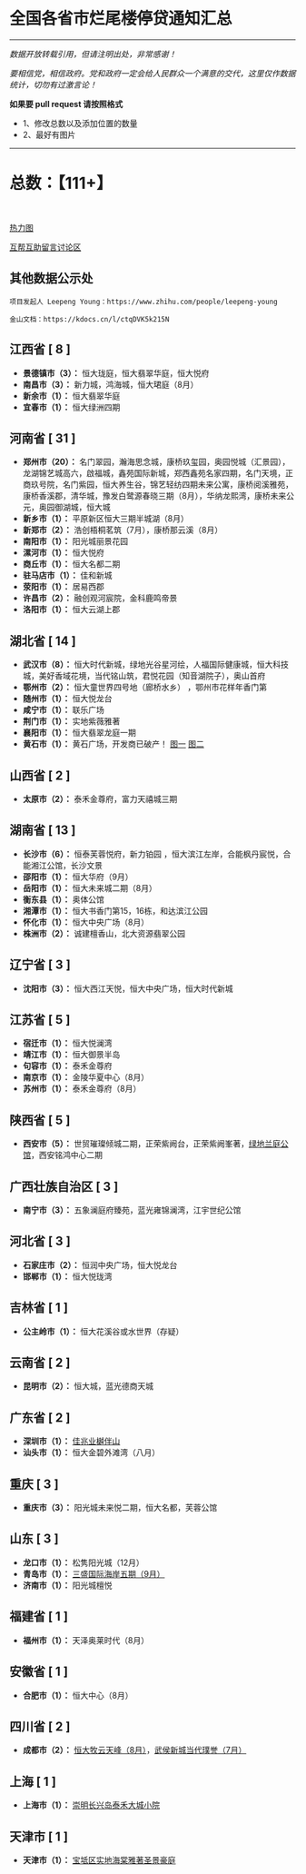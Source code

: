 # 全国各省市烂尾楼停贷通知汇总

***
*数据开放转载引用，但请注明出处，非常感谢！*  

*要相信党，相信政府。党和政府一定会给人民群众一个满意的交代，这里仅作数据统计，切勿有过激言论！*

**如果要 pull request 请按照格式**  
- 1、修改总数以及添加位置的数量  
- 2、最好有图片  
 
***

# 总数：【111+】
  
<br/>

[热力图](./images/热力图.png)

[互帮互助留言讨论区](https://github.com/WeNeedHome/SummaryOfLoanSuspension/discussions)

  
## 其他数据公示处
```
项目发起人 Leepeng Young：https://www.zhihu.com/people/leepeng-young

金山文档：https://kdocs.cn/l/ctqDVK5k215N
```

## 江西省 [ 8 ]  
- **景德镇市（3）：** 恒大珑庭，恒大翡翠华庭，恒大悦府  
- **南昌市（3）：** 新力城，鸿海城，恒大珺庭（8月）  
- **新余市（1）：** 恒大翡翠华庭  
- **宜春市（1）：** 恒大绿洲四期  

## 河南省 [ 31 ]   
- **郑州市（20）：** 名门翠园，瀚海思念城，康桥玖玺园，奥园悦城（汇景园），龙湖锦艺城高六，啟福城，鑫苑国际新城，郑西鑫苑名家四期，名门天境，正商玖号院，名门紫园，恒大养生谷，锦艺轻纺四期未来公寓，康桥阅溪雅苑，康桥香溪郡，清华城，豫发白鹭源春晓三期（8月），华纳龙熙湾，康桥未来公元，奥园御湖城，恒大城    
- **新乡市（1）：** 平原新区恒大三期半城湖（8月）   
- **新郑市（2）：**  浩创梧桐茗筑（7月），康桥那云溪（8月） 
- **南阳市（1）：** 阳光城丽景花园   
- **漯河市（1）：**  恒大悦府    
- **商丘市（1）：**  恒大名都二期  
- **驻马店市（1）：**  佳和新城  
- **荥阳市（1）：**  居易西郡  
- **许昌市（2）：**  融创观河宸院，金科鹿鸣帝景
- **洛阳市（1）：**  恒大云湖上郡  

## 湖北省 [ 14 ]
- **武汉市（8）：** 恒大时代新城，绿地光谷星河绘，人福国际健康城，恒大科技城，美好香域花境，当代铭山筑，君悦花园（知音湖院子），奥山首府  
- **鄂州市（2）：** 恒大童世界四号地（廊桥水乡） ，鄂州市花样年香门第  
- **随州市（1）：** 恒大悦龙台   
- **咸宁市（1）：** 联乐广场  
- **荆门市（1）：** 实地紫薇雅著  
- **襄阳市（1）：** 恒大翡翠龙庭一期  
- **黄石市（1）：** 黄石广场，开发商已破产！ [图一](./images/黄石市黄石广场开发商破产烂尾图一.png) [图二](./images/黄石市黄石广场开发商破产烂尾图二.png) 

## 山西省 [ 2 ]
- **太原市（2）：** 泰禾金尊府，富力天禧城三期    

## 湖南省 [ 13 ]
- **长沙市（6）：** 恒泰芙蓉悦府，新力铂园 ，恒大滨江左岸，合能枫丹宸悦，合能湘江公馆，长沙文景  
- **邵阳市（1）：** 恒大华府（9月）  
- **岳阳市（1）：** 恒大未来城二期（8月）   
- **衡东县（1）：** 奥体公馆   
- **湘潭市（1）：** 恒大书香门第15，16栋，和达滨江公园  
- **怀化市（1）：** 恒大中央广场（8月）
- **株洲市（2）：** 诚建檀香山，北大资源翡翠公园

## 辽宁省 [ 3 ]
- **沈阳市（3）：** 恒大西江天悦，恒大中央广场，恒大时代新城   

## 江苏省 [ 5 ]
- **宿迁市（1）：** 恒大悦澜湾  
- **靖江市（1）：** 恒大御景半岛  
- **句容市（1）：** 泰禾金尊府  
- **南京市（1）：** 金陵华夏中心（8月）  
- **苏州市（1）：** 泰禾金尊府（8月）

## 陕西省 [ 5 ] 
- **西安市（5）：** 世贸璀璨倾城二期，正荣紫阙台，正荣紫阙峯著，[绿地兰庭公馆](./images/西安绿地兰亭公馆全体业主强制停贷告知书.png)，西安铭鸿中心二期

## 广西壮族自治区 [ 3 ]
- **南宁市（3）：** 五象澜庭府臻苑，蓝光雍锦澜湾，江宇世纪公馆  

## 河北省 [ 3 ]
- **石家庄市（2）：** 恒润中央广场，恒大悦龙台
- **邯郸市（1）：** 恒大悦珑湾

## 吉林省 [ 1 ]
- **公主岭市（1）：** 恒大花溪谷或水世界（存疑）  

## 云南省 [ 2 ]
- **昆明市（2）：** 恒大城，蓝光德商天城  

## 广东省 [ 2 ]
- **深圳市（1）：** [佳兆业樾伴山](./images/sz001.jpg)  
- **汕头市（1）：** 恒大金碧外滩湾（八月）

## 重庆 [ 3 ]
- **重庆市（3）：** 阳光城未来悦二期，恒大名都，芙蓉公馆

## 山东 [ 3 ]
- **龙口市（1）：** 松隽阳光城（12月）
- **青岛市（1）：** [三盛国际海岸五期（9月）](./images/20220713-155354.jpeg)  
- **济南市（1）：** 阳光城檀悦  

## 福建省 [ 1 ]
- **福州市（1）：** 天泽奥莱时代（8月）

## 安徽省 [ 1 ]
- **合肥市（1）：** 恒大中心（8月）

## 四川省 [ 2 ]
- **成都市（2）：** [恒大牧云天峰（8月）](./images/成都新津恒大牧云天峰.jpg)，[武侯新城当代璞誉（7月）](./images/whxcdd.jpg)  

## 上海 [ 1 ]
- **上海市（1）：** [崇明长兴岛泰禾大城小院](./images/Xingdao_Shanghai.png)

## 天津市 [ 1 ]
- **天津市（1）：** [宝坻区实地海棠雅著圣景豪庭](images/天津市实地海棠雅著圣景豪庭.jpeg)
